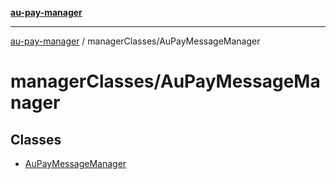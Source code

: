 [**au-pay-manager**](../../README.md)

***

[au-pay-manager](../../README.md) / managerClasses/AuPayMessageManager

# managerClasses/AuPayMessageManager

## Classes

- [AuPayMessageManager](classes/AuPayMessageManager.md)

